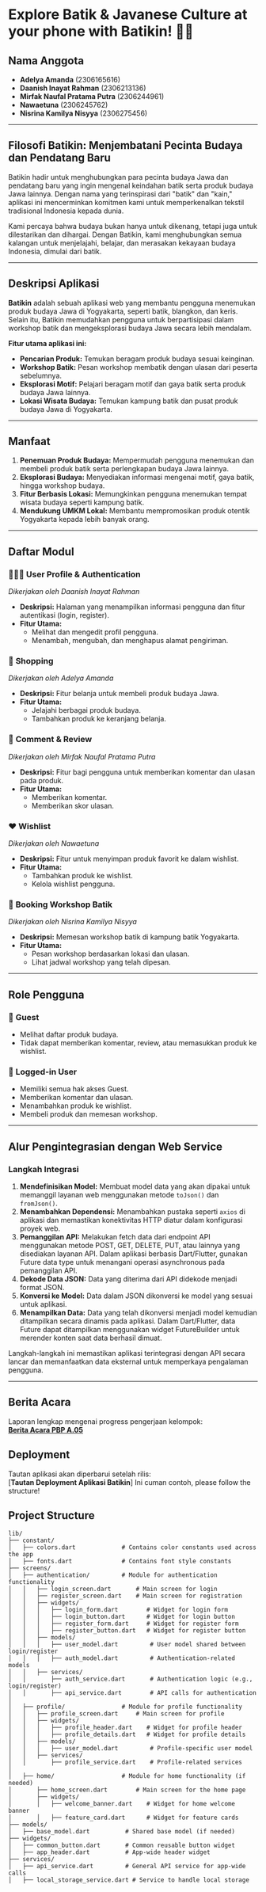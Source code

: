 
# Explore Batik & Javanese Culture at your phone with Batikin! 👘🕌

## Nama Anggota

- **Adelya Amanda** (2306165616)
- **Daanish Inayat Rahman** (2306213136)
- **Mirfak Naufal Pratama Putra** (2306244961)
- **Nawaetuna** (2306245762)
- **Nisrina Kamilya Nisyya** (2306275456)

---

## Filosofi Batikin: Menjembatani Pecinta Budaya dan Pendatang Baru

Batikin hadir untuk menghubungkan para pecinta budaya Jawa dan pendatang baru yang ingin mengenal keindahan batik serta produk budaya Jawa lainnya. Dengan nama yang terinspirasi dari "batik" dan "kain," aplikasi ini mencerminkan komitmen kami untuk memperkenalkan tekstil tradisional Indonesia kepada dunia.  

Kami percaya bahwa budaya bukan hanya untuk dikenang, tetapi juga untuk dilestarikan dan dihargai. Dengan Batikin, kami menghubungkan semua kalangan untuk menjelajahi, belajar, dan merasakan kekayaan budaya Indonesia, dimulai dari batik.

---

## Deskripsi Aplikasi

**Batikin** adalah sebuah aplikasi web yang membantu pengguna menemukan produk budaya Jawa di Yogyakarta, seperti batik, blangkon, dan keris. Selain itu, Batikin memudahkan pengguna untuk berpartisipasi dalam workshop batik dan mengeksplorasi budaya Jawa secara lebih mendalam.  

**Fitur utama aplikasi ini:**
- **Pencarian Produk:** Temukan beragam produk budaya sesuai keinginan.
- **Workshop Batik:** Pesan workshop membatik dengan ulasan dari peserta sebelumnya.
- **Eksplorasi Motif:** Pelajari beragam motif dan gaya batik serta produk budaya Jawa lainnya.
- **Lokasi Wisata Budaya:** Temukan kampung batik dan pusat produk budaya Jawa di Yogyakarta.

---

## Manfaat

1. **Penemuan Produk Budaya:** Mempermudah pengguna menemukan dan membeli produk batik serta perlengkapan budaya Jawa lainnya.
2. **Eksplorasi Budaya:** Menyediakan informasi mengenai motif, gaya batik, hingga workshop budaya.
3. **Fitur Berbasis Lokasi:** Memungkinkan pengguna menemukan tempat wisata budaya seperti kampung batik.
4. **Mendukung UMKM Lokal:** Membantu mempromosikan produk otentik Yogyakarta kepada lebih banyak orang.

---

## Daftar Modul

### 👨🏻‍💻 **User Profile & Authentication**  
_Dikerjakan oleh Daanish Inayat Rahman_  
- **Deskripsi:** Halaman yang menampilkan informasi pengguna dan fitur autentikasi (login, register).  
- **Fitur Utama:**  
  - Melihat dan mengedit profil pengguna.  
  - Menambah, mengubah, dan menghapus alamat pengiriman.  

### 🛒 **Shopping**  
_Dikerjakan oleh Adelya Amanda_  
- **Deskripsi:** Fitur belanja untuk membeli produk budaya Jawa.  
- **Fitur Utama:**  
  - Jelajahi berbagai produk budaya.  
  - Tambahkan produk ke keranjang belanja.  

### 💬 **Comment & Review**  
_Dikerjakan oleh Mirfak Naufal Pratama Putra_  
- **Deskripsi:** Fitur bagi pengguna untuk memberikan komentar dan ulasan pada produk.  
- **Fitur Utama:**  
  - Memberikan komentar.  
  - Memberikan skor ulasan.  

### ❤️ **Wishlist**  
_Dikerjakan oleh Nawaetuna_  
- **Deskripsi:** Fitur untuk menyimpan produk favorit ke dalam wishlist.  
- **Fitur Utama:**  
  - Tambahkan produk ke wishlist.  
  - Kelola wishlist pengguna.  

### 🧥 **Booking Workshop Batik**  
_Dikerjakan oleh Nisrina Kamilya Nisyya_  
- **Deskripsi:** Memesan workshop batik di kampung batik Yogyakarta.  
- **Fitur Utama:**  
  - Pesan workshop berdasarkan lokasi dan ulasan.  
  - Lihat jadwal workshop yang telah dipesan.  

---

## Role Pengguna

### 👤 **Guest**  
- Melihat daftar produk budaya.  
- Tidak dapat memberikan komentar, review, atau memasukkan produk ke wishlist.  

### 🔑 **Logged-in User**  
- Memiliki semua hak akses Guest.  
- Memberikan komentar dan ulasan.  
- Menambahkan produk ke wishlist.  
- Membeli produk dan memesan workshop.  

---

## Alur Pengintegrasian dengan Web Service  

### Langkah Integrasi
1. **Mendefinisikan Model:** Membuat model data yang akan dipakai untuk memanggil layanan web menggunakan metode `toJson()` dan `fromJson()`.  
2. **Menambahkan Dependensi:** Menambahkan pustaka seperti `axios` di aplikasi dan memastikan konektivitas HTTP diatur dalam konfigurasi proyek web.  
3. **Pemanggilan API:** Melakukan fetch data dari endpoint API menggunakan metode POST, GET, DELETE, PUT, atau lainnya yang disediakan layanan API. Dalam aplikasi berbasis Dart/Flutter, gunakan Future data type untuk menangani operasi asynchronous pada pemanggilan API.
4. **Dekode Data JSON:** Data yang diterima dari API didekode menjadi format JSON.  
5. **Konversi ke Model:** Data dalam JSON dikonversi ke model yang sesuai untuk aplikasi.  
6. **Menampilkan Data:** Data yang telah dikonversi menjadi model kemudian ditampilkan secara dinamis pada aplikasi. Dalam Dart/Flutter, data Future dapat ditampilkan menggunakan widget FutureBuilder untuk merender konten saat data berhasil dimuat.

Langkah-langkah ini memastikan aplikasi terintegrasi dengan API secara lancar dan memanfaatkan data eksternal untuk memperkaya pengalaman pengguna.

---

## Berita Acara
Laporan lengkap mengenai progress pengerjaan kelompok:  
[**Berita Acara PBP A.05**](https://docs.google.com/spreadsheets/d/1FHoXxDSGmiw7mO7gQiTH2vkq0Wm6oxjo/edit?gid=1741683645#gid=1741683645)  

## Deployment  

Tautan aplikasi akan diperbarui setelah rilis:  
[**Tautan Deployment Aplikasi Batikin**]
Ini cuman contoh, please follow the structure!
## Project Structure
```plaintext
lib/
├── constant/
│   ├── colors.dart             # Contains color constants used across the app
│   ├── fonts.dart              # Contains font style constants
├── screens/
│   ├── authentication/         # Module for authentication functionality
│   │   ├── login_screen.dart       # Main screen for login
│   │   ├── register_screen.dart    # Main screen for registration
│   │   ├── widgets/
│   │   │   ├── login_form.dart        # Widget for login form
│   │   │   ├── login_button.dart      # Widget for login button
│   │   │   ├── register_form.dart     # Widget for register form
│   │   │   ├── register_button.dart   # Widget for register button
│   │   ├── models/
│   │   │   ├── user_model.dart         # User model shared between login/register
│   │   │   ├── auth_model.dart         # Authentication-related models
│   │   ├── services/
│   │       ├── auth_service.dart       # Authentication logic (e.g., login/register)
│   │       ├── api_service.dart        # API calls for authentication
│
│   ├── profile/                # Module for profile functionality
│   │   ├── profile_screen.dart     # Main screen for profile
│   │   ├── widgets/
│   │   │   ├── profile_header.dart    # Widget for profile header
│   │   │   ├── profile_details.dart   # Widget for profile details
│   │   ├── models/
│   │   │   ├── user_model.dart         # Profile-specific user model
│   │   ├── services/
│   │       ├── profile_service.dart    # Profile-related services
│
│   ├── home/                   # Module for home functionality (if needed)
│       ├── home_screen.dart        # Main screen for the home page
│       ├── widgets/
│       │   ├── welcome_banner.dart    # Widget for home welcome banner
│       │   ├── feature_card.dart      # Widget for feature cards
├── models/
│   ├── base_model.dart          # Shared base model (if needed)
├── widgets/
│   ├── common_button.dart       # Common reusable button widget
│   ├── app_header.dart          # App-wide header widget
├── services/
│   ├── api_service.dart         # General API service for app-wide calls
│   ├── local_storage_service.dart # Service to handle local storage
```
